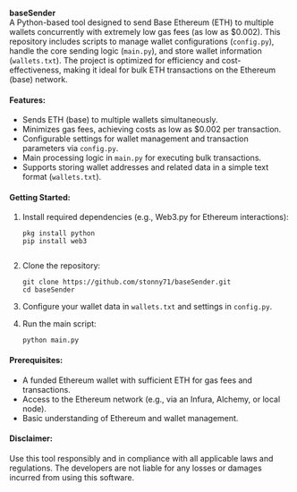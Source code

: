 **baseSender**  
A Python-based tool designed to send Base Ethereum (ETH) to multiple wallets concurrently with extremely low gas fees (as low as $0.002). This repository includes scripts to manage wallet configurations (`config.py`), handle the core sending logic (`main.py`), and store wallet information (`wallets.txt`). The project is optimized for efficiency and cost-effectiveness, making it ideal for bulk ETH transactions on the Ethereum (base) network.

#### Features:
- Sends ETH (base) to multiple wallets simultaneously.
- Minimizes gas fees, achieving costs as low as $0.002 per transaction.
- Configurable settings for wallet management and transaction parameters via `config.py`.
- Main processing logic in `main.py` for executing bulk transactions.
- Supports storing wallet addresses and related data in a simple text format (`wallets.txt`).

#### Getting Started:
1. Install required dependencies (e.g., Web3.py for Ethereum interactions):
   ```
   pkg install python
   pip install web3
 
2. Clone the repository:
   ```
   git clone https://github.com/stonny71/baseSender.git
   cd baseSender
   ```
   
3. Configure your wallet data in `wallets.txt` and settings in `config.py`.
4. Run the main script:
   ```
   python main.py
   ```

#### Prerequisites:
- A funded Ethereum wallet with sufficient ETH for gas fees and transactions.
- Access to the Ethereum network (e.g., via an Infura, Alchemy, or local node).
- Basic understanding of Ethereum and wallet management.


#### Disclaimer:
Use this tool responsibly and in compliance with all applicable laws and regulations. The developers are not liable for any losses or damages incurred from using this software.

